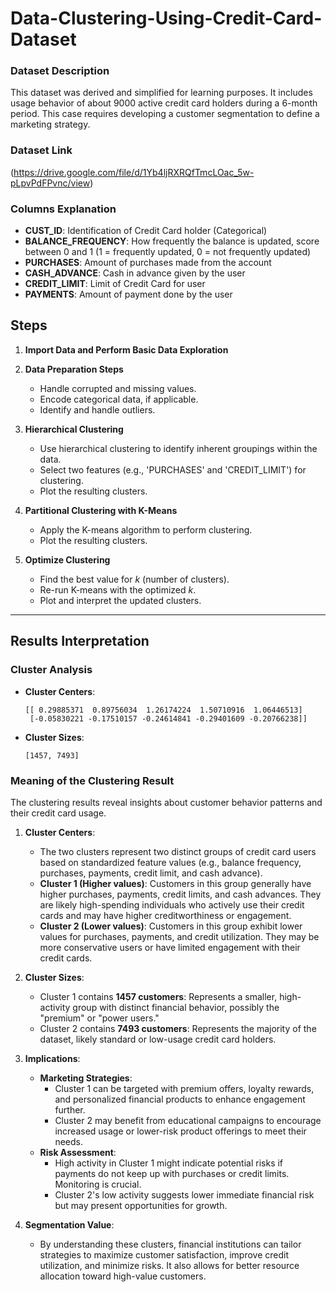 # Data-Clustering-Using-Credit-Card-Dataset

### Dataset Description
This dataset was derived and simplified for learning purposes. It includes usage behavior of about 9000 active credit card holders during a 6-month period. This case requires developing a customer segmentation to define a marketing strategy.

### Dataset Link
(https://drive.google.com/file/d/1Yb4ljRXRQfTmcLOac_5w-pLpvPdFPvnc/view)

### Columns Explanation
- **CUST_ID**: Identification of Credit Card holder (Categorical)
- **BALANCE_FREQUENCY**: How frequently the balance is updated, score between 0 and 1 (1 = frequently updated, 0 = not frequently updated)
- **PURCHASES**: Amount of purchases made from the account
- **CASH_ADVANCE**: Cash in advance given by the user
- **CREDIT_LIMIT**: Limit of Credit Card for user
- **PAYMENTS**: Amount of payment done by the user

## Steps
1. **Import Data and Perform Basic Data Exploration**
2. **Data Preparation Steps**
   - Handle corrupted and missing values.
   - Encode categorical data, if applicable.
   - Identify and handle outliers.

3. **Hierarchical Clustering**
   - Use hierarchical clustering to identify inherent groupings within the data.
   - Select two features (e.g., 'PURCHASES' and 'CREDIT_LIMIT') for clustering.
   - Plot the resulting clusters.

4. **Partitional Clustering with K-Means**
   - Apply the K-means algorithm to perform clustering.
   - Plot the resulting clusters.

5. **Optimize Clustering**
   - Find the best value for *k* (number of clusters).
   - Re-run K-means with the optimized *k*.
   - Plot and interpret the updated clusters.

---

## Results Interpretation
### Cluster Analysis
- **Cluster Centers**:
  ```
  [[ 0.29885371  0.89756034  1.26174224  1.50710916  1.06446513]
   [-0.05830221 -0.17510157 -0.24614841 -0.29401609 -0.20766238]]
  ```

- **Cluster Sizes**:
  ```
  [1457, 7493]
  ```

### Meaning of the Clustering Result
The clustering results reveal insights about customer behavior patterns and their credit card usage. 
1. **Cluster Centers**:
   - The two clusters represent two distinct groups of credit card users based on standardized feature values (e.g., balance frequency, purchases, payments, credit limit, and cash advance).
   - **Cluster 1 (Higher values)**: Customers in this group generally have higher purchases, payments, credit limits, and cash advances. They are likely high-spending individuals who actively use their credit cards and may have higher creditworthiness or engagement.
   - **Cluster 2 (Lower values)**: Customers in this group exhibit lower values for purchases, payments, and credit utilization. They may be more conservative users or have limited engagement with their credit cards.

2. **Cluster Sizes**:
   - Cluster 1 contains **1457 customers**: Represents a smaller, high-activity group with distinct financial behavior, possibly the "premium" or "power users."
   - Cluster 2 contains **7493 customers**: Represents the majority of the dataset, likely standard or low-usage credit card holders.

3. **Implications**:
   - **Marketing Strategies**:
     - Cluster 1 can be targeted with premium offers, loyalty rewards, and personalized financial products to enhance engagement further.
     - Cluster 2 may benefit from educational campaigns to encourage increased usage or lower-risk product offerings to meet their needs.
   - **Risk Assessment**:
     - High activity in Cluster 1 might indicate potential risks if payments do not keep up with purchases or credit limits. Monitoring is crucial.
     - Cluster 2's low activity suggests lower immediate financial risk but may present opportunities for growth.

4. **Segmentation Value**:
   - By understanding these clusters, financial institutions can tailor strategies to maximize customer satisfaction, improve credit utilization, and minimize risks. It also allows for better resource allocation toward high-value customers.
